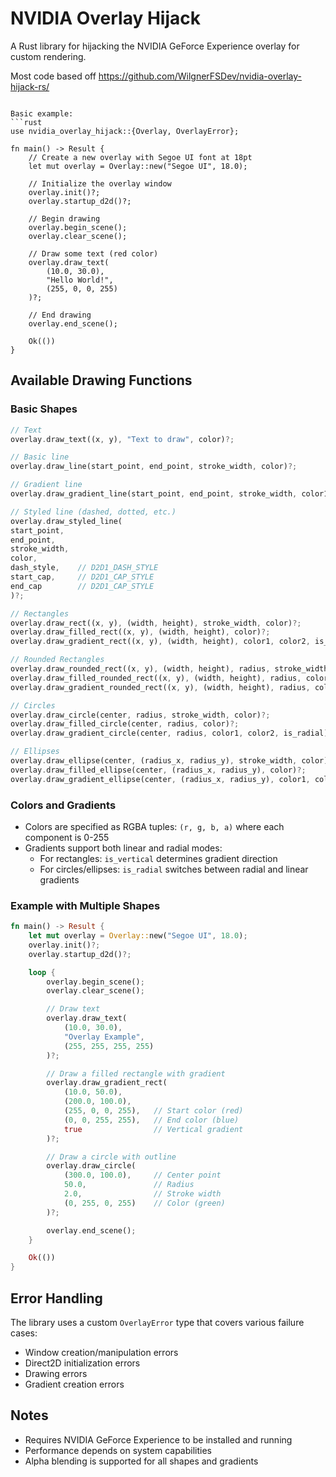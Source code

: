 # NVIDIA Overlay Hijack

A Rust library for hijacking the NVIDIA GeForce Experience overlay for custom rendering.

Most code based off https://github.com/WilgnerFSDev/nvidia-overlay-hijack-rs/

```

Basic example:
```rust
use nvidia_overlay_hijack::{Overlay, OverlayError};

fn main() -> Result {
    // Create a new overlay with Segoe UI font at 18pt
    let mut overlay = Overlay::new("Segoe UI", 18.0);
    
    // Initialize the overlay window
    overlay.init()?;
    overlay.startup_d2d()?;
    
    // Begin drawing
    overlay.begin_scene();
    overlay.clear_scene();
    
    // Draw some text (red color)
    overlay.draw_text(
        (10.0, 30.0),
        "Hello World!",
        (255, 0, 0, 255)
    )?;
    
    // End drawing
    overlay.end_scene();
    
    Ok(())
}
```

## Available Drawing Functions

### Basic Shapes
```rust
// Text
overlay.draw_text((x, y), "Text to draw", color)?;

// Basic line
overlay.draw_line(start_point, end_point, stroke_width, color)?;

// Gradient line
overlay.draw_gradient_line(start_point, end_point, stroke_width, color1, color2)?;

// Styled line (dashed, dotted, etc.)
overlay.draw_styled_line(
start_point,
end_point,
stroke_width,
color,
dash_style,    // D2D1_DASH_STYLE
start_cap,     // D2D1_CAP_STYLE
end_cap        // D2D1_CAP_STYLE
)?;

// Rectangles
overlay.draw_rect((x, y), (width, height), stroke_width, color)?;
overlay.draw_filled_rect((x, y), (width, height), color)?;
overlay.draw_gradient_rect((x, y), (width, height), color1, color2, is_vertical)?;

// Rounded Rectangles
overlay.draw_rounded_rect((x, y), (width, height), radius, stroke_width, color)?;
overlay.draw_filled_rounded_rect((x, y), (width, height), radius, color)?;
overlay.draw_gradient_rounded_rect((x, y), (width, height), radius, color1, color2, is_vertical)?;

// Circles
overlay.draw_circle(center, radius, stroke_width, color)?;
overlay.draw_filled_circle(center, radius, color)?;
overlay.draw_gradient_circle(center, radius, color1, color2, is_radial)?;

// Ellipses
overlay.draw_ellipse(center, (radius_x, radius_y), stroke_width, color)?;
overlay.draw_filled_ellipse(center, (radius_x, radius_y), color)?;
overlay.draw_gradient_ellipse(center, (radius_x, radius_y), color1, color2, is_radial)?;
```

### Colors and Gradients
- Colors are specified as RGBA tuples: `(r, g, b, a)` where each component is 0-255
- Gradients support both linear and radial modes:
    - For rectangles: `is_vertical` determines gradient direction
    - For circles/ellipses: `is_radial` switches between radial and linear gradients

### Example with Multiple Shapes
```rust
fn main() -> Result {
    let mut overlay = Overlay::new("Segoe UI", 18.0);
    overlay.init()?;
    overlay.startup_d2d()?;

    loop {
        overlay.begin_scene();
        overlay.clear_scene();

        // Draw text
        overlay.draw_text(
            (10.0, 30.0),
            "Overlay Example",
            (255, 255, 255, 255)
        )?;

        // Draw a filled rectangle with gradient
        overlay.draw_gradient_rect(
            (10.0, 50.0),
            (200.0, 100.0),
            (255, 0, 0, 255),   // Start color (red)
            (0, 0, 255, 255),   // End color (blue)
            true                // Vertical gradient
        )?;

        // Draw a circle with outline
        overlay.draw_circle(
            (300.0, 100.0),     // Center point
            50.0,               // Radius
            2.0,                // Stroke width
            (0, 255, 0, 255)    // Color (green)
        )?;

        overlay.end_scene();
    }

    Ok(())
}
```

## Error Handling
The library uses a custom `OverlayError` type that covers various failure cases:
- Window creation/manipulation errors
- Direct2D initialization errors
- Drawing errors
- Gradient creation errors

## Notes
- Requires NVIDIA GeForce Experience to be installed and running
- Performance depends on system capabilities
- Alpha blending is supported for all shapes and gradients